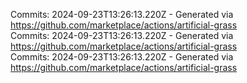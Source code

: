 Commits: 2024-09-23T13:26:13.220Z - Generated via https://github.com/marketplace/actions/artificial-grass
<br>
Commits: 2024-09-23T13:26:13.220Z - Generated via https://github.com/marketplace/actions/artificial-grass
<br>
Commits: 2024-09-23T13:26:13.220Z - Generated via https://github.com/marketplace/actions/artificial-grass
<br>
